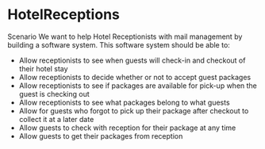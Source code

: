 # HotelReceptions
Scenario
We want to help Hotel Receptionists with mail management by building a software system. This software
system should be able to:
- Allow receptionists to see when guests will check-in and checkout of their hotel stay
- Allow receptionists to decide whether or not to accept guest packages
- Allow receptionists to see if packages are available for pick-up when the guest is checking out
- Allow receptionists to see what packages belong to what guests
- Allow for guests who forgot to pick up their package after checkout to collect it at a later date
- Allow guests to check with reception for their package at any time
- Allow guests to get their packages from reception
